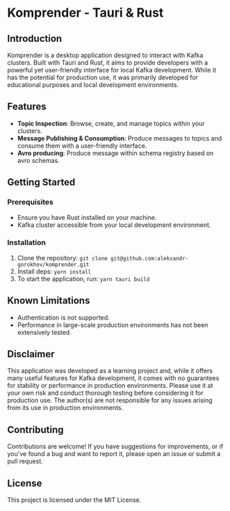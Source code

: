 # Komprender - Tauri & Rust

## Introduction
Komprender is a desktop application designed to interact with Kafka clusters. Built with Tauri and Rust, it aims to provide developers with a powerful yet user-friendly interface for local Kafka development. While it has the potential for production use, it was primarily developed for educational purposes and local development environments.

## Features
- **Topic Inspection**: Browse, create, and manage topics within your clusters.
- **Message Publishing & Consumption**: Produce messages to topics and consume them with a user-friendly interface.
- **Avro producing**: Produce message within schema registry based on avro schemas.
## Getting Started
### Prerequisites
- Ensure you have Rust installed on your machine.
- Kafka cluster accessible from your local development environment.

### Installation
1. Clone the repository: `git clone git@github.com:aleksandr-gorokhov/komprender.git`
2. Install deps: `yarn install`
3. To start the application, run: `yarn tauri build`

## Known Limitations
- Authentication is not supported.
- Performance in large-scale production environments has not been extensively tested.

## Disclaimer
This application was developed as a learning project and, while it offers many useful features for Kafka development, it comes with no guarantees for stability or performance in production environments. Please use it at your own risk and conduct thorough testing before considering it for production use. The author(s) are not responsible for any issues arising from its use in production environments.

## Contributing
Contributions are welcome! If you have suggestions for improvements, or if you've found a bug and want to report it, please open an issue or submit a pull request.

## License
This project is licensed under the MIT License.

